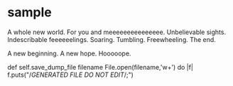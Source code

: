 sample
======

A whole new world.
For you and meeeeeeeeeeeeeee.
Unbelievable sights.
Indescribable feeeeeelings.
Soaring.  Tumbling.  Freewheeling.
The end.

A new beginning.
A new hope.
Hooooope.

def self.save_dump_file filename
  File.open(filename,'w+') do |f|
    f.puts("/*GENERATED FILE DO NOT EDIT*/;")
